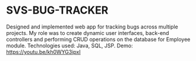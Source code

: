 # SVS-BUG-TRACKER
Designed and implemented web app for tracking bugs across multiple projects. My role was to create dynamic user interfaces, back-end controllers and performing CRUD operations on the database for Employee module. Technologies used: Java, SQL, JSP. 
Demo: https://youtu.be/kh0WYG3ipxI
